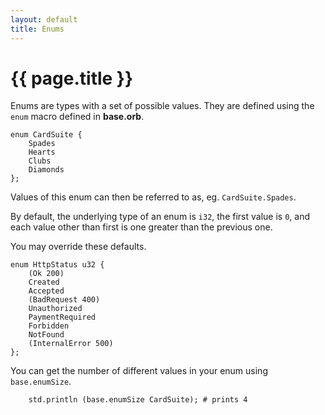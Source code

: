 ```yaml
---
layout: default
title: Enums
---
```

# {{ page.title }}

Enums are types with a set of possible values. They are defined using the `enum` macro defined in **base.orb**.

```
enum CardSuite {
    Spades
    Hearts
    Clubs
    Diamonds
};
```

Values of this enum can then be referred to as, eg. `CardSuite.Spades`.

By default, the underlying type of an enum is `i32`, the first value is `0`, and each value other than first is one greater than the previous one.

You may override these defaults.

```
enum HttpStatus u32 {
    (Ok 200)
    Created
    Accepted
    (BadRequest 400)
    Unauthorized
    PaymentRequired
    Forbidden
    NotFound
    (InternalError 500)
};
```

You can get the number of different values in your enum using `base.enumSize`.

```
    std.println (base.enumSize CardSuite); # prints 4
```